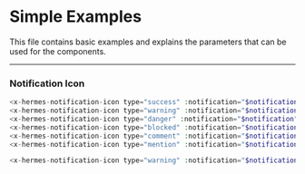 # Simple Examples

This file contains basic examples and explains the parameters that can be used for the components.

---

### Notification Icon

```php
<x-hermes-notification-icon type="success" :notification="$notification" />
<x-hermes-notification-icon type="warning" :notification="$notification" />
<x-hermes-notification-icon type="danger" :notification="$notification" />
<x-hermes-notification-icon type="blocked" :notification="$notification" />
<x-hermes-notification-icon type="comment" :notification="$notification" />
<x-hermes-notification-icon type="mention" :notification="$notification" />

<x-hermes-notification-icon type="warning" :notification="$notification" state-color="bg-green-100" />
```
